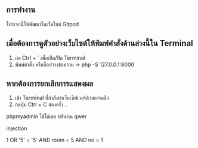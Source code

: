 ## การทำงาน
โปรเจกนี้ให้พัฒนาในเว็บไซต์ Gitpod
## เมื่อต้องการดูตัวอย่างเว็บไซต์ให้พิมพ์คำสั่งด้านล่างนี้ใน Terminal
1. กด Ctrl + ` เพื่อเปิด/ปิด Terminal
2. พิมพ์คำสั่ง หรือก็อปวางข้อความ -> php -S 127.0.0.1:8000
## หากต้องการยกเลิกการแสดงผล
1. เข้า Terminal ที่กำลังทำเว็บเซิฟเวอร์ด้วยการคลิก
2. กดปุ่ม Ctrl + C สองครั้ง ..

phpmyadmin ใช้ได้เลย รหัาผ่าน qwer

injection 

1 OR '5' = '5' AND room = 5 AND no = 1